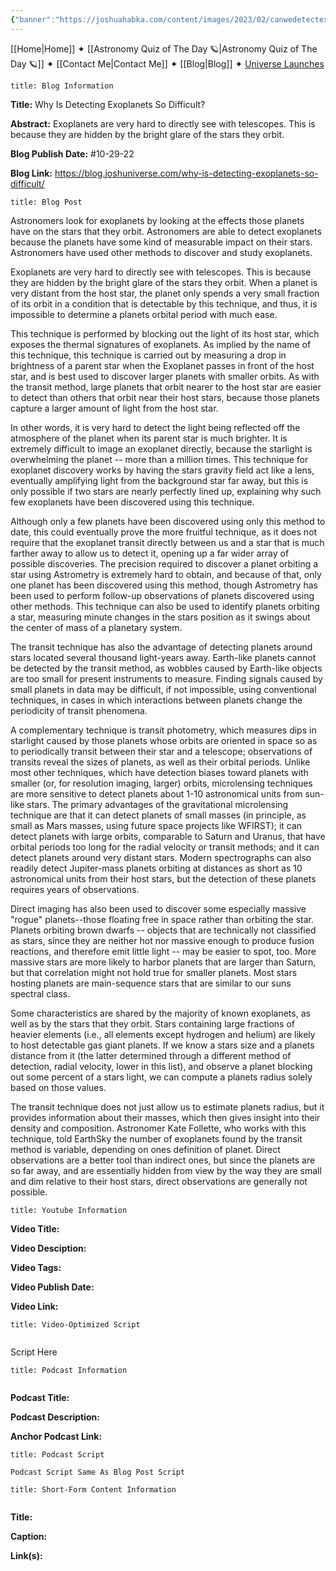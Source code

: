 ```yaml
---
{"banner":"https://joshuahabka.com/content/images/2023/02/canwedetectexoplanetsheader--1-.webp","banner_x":0.5,"dg-publish":true,"permalink":"/blog/why-is-detecting-exoplanets-so-difficult/","dgPassFrontmatter":true,"noteIcon":"","created":"","updated":""}
---
```




<div class="transclusion internal-embed is-loaded"><div class="markdown-embed">



[[Home\|Home]] ✦ [[Astronomy Quiz of The Day 🪐\|Astronomy Quiz of The Day 🪐]] ✦ [[Contact Me\|Contact Me]] ✦ [[Blog\|Blog]] ✦ [Universe Launches](https://stardashusa.com/)


</div></div>


```ad-info
title: Blog Information
```

**Title:** Why Is Detecting Exoplanets So Difficult?

**Abstract:** Exoplanets are very hard to directly see with telescopes. This is because they are hidden by the bright glare of the stars they orbit. 

**Blog Publish Date:** #10-29-22 

**Blog Link:** https://blog.joshuniverse.com/why-is-detecting-exoplanets-so-difficult/

```ad-abstract
title: Blog Post
```

Astronomers look for exoplanets by looking at the effects those planets have on the stars that they orbit. Astronomers are able to detect exoplanets because the planets have some kind of measurable impact on their stars. Astronomers have used other methods to discover and study exoplanets.

Exoplanets are very hard to directly see with telescopes. This is because they are hidden by the bright glare of the stars they orbit. When a planet is very distant from the host star, the planet only spends a very small fraction of its orbit in a condition that is detectable by this technique, and thus, it is impossible to determine a planets orbital period with much ease.

This technique is performed by blocking out the light of its host star, which exposes the thermal signatures of exoplanets. As implied by the name of this technique, this technique is carried out by measuring a drop in brightness of a parent star when the Exoplanet passes in front of the host star, and is best used to discover larger planets with smaller orbits. As with the transit method, large planets that orbit nearer to the host star are easier to detect than others that orbit near their host stars, because those planets capture a larger amount of light from the host star.

In other words, it is very hard to detect the light being reflected off the atmosphere of the planet when its parent star is much brighter. It is extremely difficult to image an exoplanet directly, because the starlight is overwhelming the planet -- more than a million times. This technique for exoplanet discovery works by having the stars gravity field act like a lens, eventually amplifying light from the background star far away, but this is only possible if two stars are nearly perfectly lined up, explaining why such few exoplanets have been discovered using this technique.

Although only a few planets have been discovered using only this method to date, this could eventually prove the more fruitful technique, as it does not require that the exoplanet transit directly between us and a star that is much farther away to allow us to detect it, opening up a far wider array of possible discoveries. The precision required to discover a planet orbiting a star using Astrometry is extremely hard to obtain, and because of that, only one planet has been discovered using this method, though Astrometry has been used to perform follow-up observations of planets discovered using other methods. This technique can also be used to identify planets orbiting a star, measuring minute changes in the stars position as it swings about the center of mass of a planetary system.

The transit technique has also the advantage of detecting planets around stars located several thousand light-years away. Earth-like planets cannot be detected by the transit method, as wobbles caused by Earth-like objects are too small for present instruments to measure. Finding signals caused by small planets in data may be difficult, if not impossible, using conventional techniques, in cases in which interactions between planets change the periodicity of transit phenomena.

A complementary technique is transit photometry, which measures dips in starlight caused by those planets whose orbits are oriented in space so as to periodically transit between their star and a telescope; observations of transits reveal the sizes of planets, as well as their orbital periods. Unlike most other techniques, which have detection biases toward planets with smaller (or, for resolution imaging, larger) orbits, microlensing techniques are more sensitive to detect planets about 1-10 astronomical units from sun-like stars. The primary advantages of the gravitational microlensing technique are that it can detect planets of small masses (in principle, as small as Mars masses, using future space projects like WFIRST); it can detect planets with large orbits, comparable to Saturn and Uranus, that have orbital periods too long for the radial velocity or transit methods; and it can detect planets around very distant stars. Modern spectrographs can also readily detect Jupiter-mass planets orbiting at distances as short as 10 astronomical units from their host stars, but the detection of these planets requires years of observations.

Direct imaging has also been used to discover some especially massive "rogue" planets--those floating free in space rather than orbiting the star. Planets orbiting brown dwarfs -- objects that are technically not classified as stars, since they are neither hot nor massive enough to produce fusion reactions, and therefore emit little light -- may be easier to spot, too. More massive stars are more likely to harbor planets that are larger than Saturn, but that correlation might not hold true for smaller planets. Most stars hosting planets are main-sequence stars that are similar to our suns spectral class.

Some characteristics are shared by the majority of known exoplanets, as well as by the stars that they orbit. Stars containing large fractions of heavier elements (i.e., all elements except hydrogen and helium) are likely to host detectable gas giant planets. If we know a stars size and a planets distance from it (the latter determined through a different method of detection, radial velocity, lower in this list), and observe a planet blocking out some percent of a stars light, we can compute a planets radius solely based on those values.

The transit technique does not just allow us to estimate planets radius, but it provides information about their masses, which then gives insight into their density and composition. Astronomer Kate Follette, who works with this technique, told EarthSky the number of exoplanets found by the transit method is variable, depending on ones definition of planet. Direct observations are a better tool than indirect ones, but since the planets are so far away, and are essentially hidden from view by the way they are small and dim relative to their host stars, direct observations are generally not possible.

```ad-info
title: Youtube Information
```

**Video Title:**

**Video Desciption:**

**Video Tags:**

**Video Publish Date:**

**Video Link:**

```ad-abstract
title: Video-Optimized Script


```

Script Here

```ad-info
title: Podcast Information


```

**Podcast Title:**

**Podcast Description:**

**Anchor Podcast Link:**

```ad-info
title: Podcast Script

Podcast Script Same As Blog Post Script

```


```ad-info
title: Short-Form Content Information


```

**Title:**

**Caption:**

**Link(s):**

